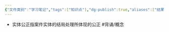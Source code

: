 ```yaml
---
{"文件类别":"学习笔记","tags":["知识点"],"dg-publish":true,"aliases":["结果公正"],"permalink":"/学习笔记/知识点/实体公正/","dgPassFrontmatter":true}
---
```


- 实体公正指案件实体的结局处理所体现的公正 #背诵/概念 